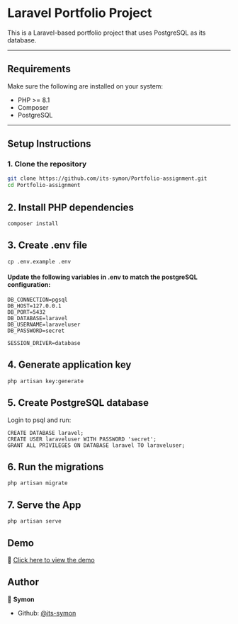 # Laravel Portfolio Project

This is a Laravel-based portfolio project that uses PostgreSQL as its database.

---

## Requirements

Make sure the following are installed on your system:

- PHP >= 8.1
- Composer
- PostgreSQL

---

## Setup Instructions

### 1. Clone the repository

```bash
git clone https://github.com/its-symon/Portfolio-assignment.git
cd Portfolio-assignment
```

## 2. Install PHP dependencies
```
composer install
```

## 3. Create .env file
```
cp .env.example .env
```

#### Update the following variables in .env to match the postgreSQL configuration:
```
DB_CONNECTION=pgsql
DB_HOST=127.0.0.1
DB_PORT=5432
DB_DATABASE=laravel
DB_USERNAME=laraveluser
DB_PASSWORD=secret

SESSION_DRIVER=database
```
## 4. Generate application key
```
php artisan key:generate
```

## 5. Create PostgreSQL database
Login to psql and run:
```
CREATE DATABASE laravel;
CREATE USER laraveluser WITH PASSWORD 'secret';
GRANT ALL PRIVILEGES ON DATABASE laravel TO laraveluser;
```

## 6. Run the migrations
```
php artisan migrate
```

## 7. Serve the App
```
php artisan serve
```

## Demo

🎥 [Click here to view the demo](https://drive.google.com/file/d/1tTDizfw_BdES4JRtr__hDpQW60P-E8bK/view?usp=sharing)


## Author

👤 **Symon**

- Github: [@its-symon](https://github.com/its-symon)

